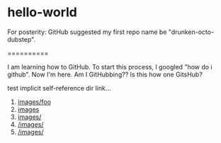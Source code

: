 # hello-world
For posterity: GitHub suggested my first repo name be "drunken-octo-dubstep".

==========

I am learning how to GitHub. 
To start this process, I googled "how do i github". 
Now I'm here.
Am I GitHubbing??
Is this how one GitsHub?

test implicit self-reference dir link... 
1. [images/foo]() 
2. [images]()
3. [images/]()
4. [/images/]()
5. [/images/]()

